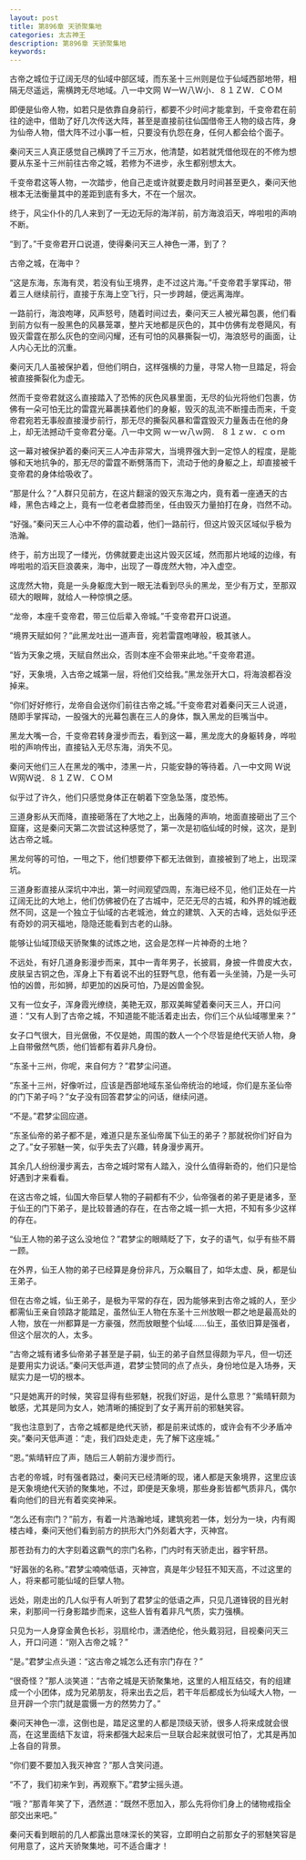 ```yaml
---
layout: post
title: 第896章 天骄聚集地
categories: 太古神王
description: 第896章 天骄聚集地
keywords:
---
```


古帝之城位于辽阔无尽的仙域中部区域，而东圣十三州则是位于仙域西部地带，相隔无尽遥远，需横跨无尽地域。八一中文网 Ｗ一Ｗ八Ｗ小．８１ＺＷ．ＣＯＭ

即便是仙帝人物，如若只是依靠自身前行，都要不少时间才能拿到，千变帝君在前往的途中，借助了好几次传送大阵，甚至是直接前往仙国借帝王人物的级古阵，身为仙帝人物，借大阵不过小事一桩，只要没有仇怨在身，任何人都会给个面子。

秦问天三人真正感觉自己横跨了千三万水，他清楚，如若就凭借他现在的不修为想要从东圣十三州前往古帝之城，若修为不进步，永生都别想太大。

千变帝君这等人物，一次踏步，他自己走或许就要走数月时间甚至更久，秦问天他根本无法衡量其中的差距到底有多大，不在一个层次。

终于，风尘仆仆的几人来到了一无边无际的海洋前，前方海浪滔天，哗啦啦的声响不断。

“到了。”千变帝君开口说道，使得秦问天三人神色一滞，到了？

古帝之城，在海中？

“这是东海，东海有灵，若没有仙王境界，走不过这片海。”千变帝君手掌挥动，带着三人继续前行，直接于东海上空飞行，只一步跨越，便远离海岸。

一路前行，海浪咆哮，风声怒号，随着时间过去，秦问天三人被光幕包裹，他们看到前方似有一股黑色的风暴笼罩，整片天地都是灰色的，其中仿佛有龙卷飓风，有毁灭雷霆在那么灰色的空间闪耀，还有可怕的风暴撕裂一切，海浪怒号的画面，让人内心无比的沉重。

秦问天几人虽被保护着，但他们明白，这样强横的力量，寻常人物一旦踏足，将会被直接撕裂化为虚无。

然而千变帝君就这么直接踏入了恐怖的灰色风暴里面，无尽的仙光将他们包裹，仿佛有一朵可怕无比的雷霆光幕裹挟着他们的身躯，毁灭的乱流不断撞击而来，千变帝君宛若无事般直接漫步前行，那无尽的撕裂风暴和雷霆毁灭力量轰击在他的身上，却无法撼动千变帝君分毫。八一中文网 ｗ一ｗ八ｗ网． ８１ｚｗ．ｃｏｍ

这一幕对被保护着的秦问天三人冲击非常大，当境界强大到一定惊人的程度，是能够和天地抗争的，那无尽的雷霆不断劈落而下，流动于他的身躯之上，却直接被千变帝君的身体给吸收了。

“那是什么？”人群只见前方，在这片翻滚的毁灭东海之内，竟有着一座通天的古峰，黑色古峰之上，竟有一位老者盘膝而坐，任由毁灭力量拍打在身，岿然不动。

“好强。”秦问天三人心中不停的震动着，他们一路前行，但这片毁灭区域似乎极为浩瀚。

终于，前方出现了一缕光，仿佛就要走出这片毁灭区域，然而那片地域的边缘，有哗啦啦的滔天巨浪袭来，海中，出现了一尊庞然大物，冲入虚空。

这庞然大物，竟是一头身躯庞大到一眼无法看到尽头的黑龙，至少有万丈，至那双硕大的眼眸，就给人一种惊惧之感。

“龙帝，本座千变帝君，带三位后辈入帝城。”千变帝君开口说道。

“境界天赋如何？”此黑龙吐出一道声音，宛若雷霆咆哮般，极其骇人。

“皆为天象之境，天赋自然出众，否则本座不会带来此地。”千变帝君道。

“好，天象境，入古帝之城第一层，将他们交给我。”黑龙张开大口，将海浪都吞没掉来。

“你们好好修行，龙帝自会送你们前往古帝之城。”千变帝君对着秦问天三人说道，随即手掌挥动，一股强大的光幕包裹在三人的身体，飘入黑龙的巨嘴当中。

黑龙大嘴一合，千变帝君转身漫步而去，看到这一幕，黑龙庞大的身躯转身，哗啦啦的声响传出，直接钻入无尽东海，消失不见。

秦问天他们三人在黑龙的嘴中，漆黑一片，只能安静的等待着。八一中文网 Ｗ说Ｗ网Ｗ说．８１ＺＷ．ＣＯＭ

似乎过了许久，他们只感觉身体正在朝着下空急坠落，度恐怖。

三道身影从天而降，直接砸落在了大地之上，出轰隆的声响，地面直接砸出了三个窟窿，这是秦问天第二次尝试这种感觉了，第一次是初临仙域的时候，这次，是到达古帝之城。

黑龙何等的可怕，一甩之下，他们想要停下都无法做到，直接被到了地上，出现深坑。

三道身影直接从深坑中冲出，第一时间观望四周，东海已经不见，他们正处在一片辽阔无比的大地上，他们仿佛被仍在了古城中，茫茫无尽的古城，和外界的城池截然不同，这是一个独立于仙域的古老城池，耸立的建筑、入天的古峰，远处似乎还有奇妙的洞天福地，隐隐还能看到古老的山脉。

能够让仙域顶级天骄聚集的试炼之地，这会是怎样一片神奇的土地？

不远处，有好几道身影漫步而来，其中一青年男子，长披肩，身披一件兽皮大衣，皮肤呈古铜之色，浑身上下有着说不出的狂野气息，他有着一头坐骑，乃是一头可怕的凶兽，形如狮，却更加的凶戾可怕，乃是凶兽金猊。

又有一位女子，浑身霞光缭绕，美艳无双，那双美眸望着秦问天三人，开口问道：“又有人到了古帝之城，不知道能不能活着走出去，你们三个从仙域哪里来？”

女子口气很大，目光倨傲，不仅是她，周围的数人一个个尽皆是绝代天骄人物，身上自带傲然气质，他们皆都有着非凡身份。

“东圣十三州，你呢，来自何方？”君梦尘问道。

“东圣十三州，好像听过，应该是西部地域东圣仙帝统治的地域，你们是东圣仙帝的门下弟子吗？”女子没有回答君梦尘的问话，继续问道。

“不是。”君梦尘回应道。

“东圣仙帝的弟子都不是，难道只是东圣仙帝属下仙王的弟子？那就祝你们好自为之了。”女子邪魅一笑，似乎失去了兴趣，转身漫步离开。

其余几人纷纷漫步离去，古帝之城时常有人踏入，没什么值得新奇的，他们只是恰好遇到才来看看。

在这古帝之城，仙国大帝巨擘人物的子嗣都有不少，仙帝强者的弟子更是诸多，至于仙王的门下弟子，是比较普通的存在，在古帝之城一抓一大把，不知有多少这样的存在。

“仙王人物的弟子这么没地位？”君梦尘的眼睛眨了下，女子的语气，似乎有些不屑一顾。

在外界，仙王人物的弟子已经算是身份非凡，万众瞩目了，如华太虚、戾，都是仙王弟子。

但在古帝之城，仙王弟子，是极为平常的存在，因为能够来到古帝之城的人，至少都需仙王亲自领路才能踏足，虽然仙王人物在东圣十三州放眼一郡之地是最高处的人物，放在一州都算是一方豪强，然而放眼整个仙域……仙王，虽依旧算是强者，但这个层次的人，太多。

“古帝之城有诸多仙帝弟子甚至是子嗣，仙王的弟子自然显得颇为平凡，但一切还是要用实力说话。”秦问天低声道，君梦尘赞同的点了点头，身份地位是入场券，天赋实力是一切的根本。

“只是她离开的时候，笑容显得有些邪魅，祝我们好运，是什么意思？”紫晴轩颇为敏感，尤其是同为女人，她清晰的捕捉到了女子离开前的邪魅笑容。

“我也注意到了，古帝之城都是绝代天骄，都是前来试炼的，或许会有不少矛盾冲突。”秦问天低声道：“走，我们四处走走，先了解下这座城。”

“恩。”紫晴轩应了声，随后三人朝前方漫步而行。

古老的帝城，时有强者路过，秦问天已经清晰的现，诸人都是天象境界，这里应该是天象境绝代天骄的聚集地，不过，即便是天象境，那些身影皆都气质非凡，偶尔看向他们的目光有着奕奕神采。

“怎么还有宗门？”前方，有着一片浩瀚地域，建筑宛若一体，划分为一块，内有阁楼古峰，秦问天他们看到前方的拱形大门外刻着大字，灭神宫。

那苍劲有力的大字刻着这霸气的宗门名称，门内时有天骄走出，器宇轩昂。

“好嚣张的名称。”君梦尘喃喃低语，灭神宫，真是年少轻狂不知天高，不过这里的人，将来都可能仙域的巨擘人物。

远处，刚走出的几人似乎有人听到了君梦尘的低语之声，只见几道锋锐的目光射来，刹那间一行身影踏步而来，这些人皆有着非凡气质，实力强横。

只见为一人身穿金黄色长衫，羽扇纶巾，潇洒绝伦，他头戴羽冠，目视秦问天三人，开口问道：“刚入古帝之城？”

“是。”君梦尘点头道：“这古帝之城怎么还有宗门存在？”

“很奇怪？”那人淡笑道：“古帝之城是天骄聚集地，这里的人相互结交，有的组建成一个小团体，成为兄弟朋友，将来出去之后，若干年后都成长为仙域大人物，一旦开辟一个宗门就是震慑一方的然势力了。”

秦问天神色一凛，这倒也是，踏足这里的人都是顶级天骄，很多人将来成就会很高，在这里面结下友谊，将来都强大起来后一旦联合起来就很可怕了，尤其是再加上各自的背景。

“你们要不要加入我灭神宫？”那人含笑问道。

“不了，我们初来乍到，再观察下。”君梦尘摇头道。

“哦？”那青年笑了下，洒然道：“既然不愿加入，那么先将你们身上的储物戒指全部交出来吧。”

秦问天看到眼前的几人都露出意味深长的笑容，立即明白之前那女子的邪魅笑容是何用意了，这片天骄聚集地，可不适合庸才！
